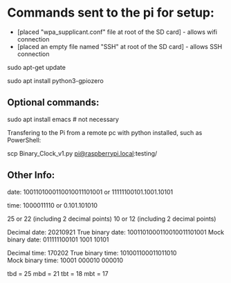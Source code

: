 # Commands sent to the pi for setup:

* [placed "wpa_supplicant.conf" file at root of the SD card] - allows wifi connection
* [placed an empty file named "SSH" at root of the SD card] - allows SSH connection

sudo apt-get update

sudo apt install python3-gpiozero

## Optional commands:

sudo apt install emacs # not necessary

Transfering to the Pi from a remote pc with python installed, such as PowerShell:

scp Binary_Clock_v1.py pi@raspberrypi.local:testing/

## Other Info:

date: 1001101000110010011101001 or 11111100101.1001.10101

time: 1000011110 or 0.101.101010


25 or 22 (including 2 decimal points)
10 or 12 (including 2 decimal points)



Decimal date:     20210921
True binary date: 1001101000110010011101001
Mock binary date: 011111100101 1001 10101  

Decimal time:     170202
True binary time: 101001100011011010       
Mock binary time: 10001 000010 000010      

tbd = 25
mbd = 21
tbt = 18
mbt = 17